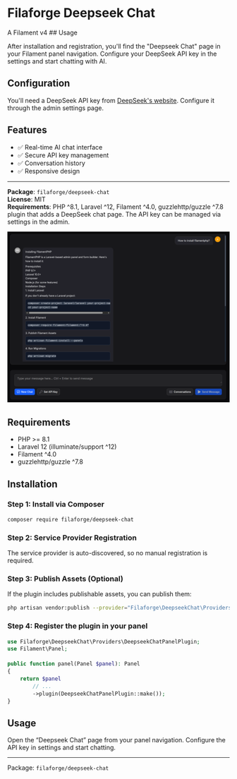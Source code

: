 # Filaforge Deepseek Chat

A Filament v4 ## Usage

After installation and registration, you'll find the "Deepseek Chat" page in your Filament panel navigation. Configure your DeepSeek API key in the settings and start chatting with AI.

## Configuration

You'll need a DeepSeek API key from [DeepSeek's website](https://www.deepseek.com). Configure it through the admin settings page.

## Features

- ✅ Real-time AI chat interface
- ✅ Secure API key management  
- ✅ Conversation history
- ✅ Responsive design

---

**Package**: `filaforge/deepseek-chat`  
**License**: MIT  
**Requirements**: PHP ^8.1, Laravel ^12, Filament ^4.0, guzzlehttp/guzzle ^7.8 plugin that adds a DeepSeek chat page. The API key can be managed via settings in the admin.

![Screenshot](screenshot.png)

## Requirements
- PHP >= 8.1
- Laravel 12 (illuminate/support ^12)
- Filament ^4.0
- guzzlehttp/guzzle ^7.8

## Installation

### Step 1: Install via Composer
```bash
composer require filaforge/deepseek-chat
```

### Step 2: Service Provider Registration
The service provider is auto-discovered, so no manual registration is required.

### Step 3: Publish Assets (Optional)
If the plugin includes publishable assets, you can publish them:
```bash
php artisan vendor:publish --provider="Filaforge\DeepseekChat\Providers\DeepseekChatServiceProvider"
```

### Step 4: Register the plugin in your panel
```php
use Filaforge\DeepseekChat\Providers\DeepseekChatPanelPlugin;
use Filament\Panel;

public function panel(Panel $panel): Panel
{
    return $panel
        // ...
        ->plugin(DeepseekChatPanelPlugin::make());
}
```

## Usage
Open the “Deepseek Chat” page from your panel navigation. Configure the API key in settings and start chatting.

---
Package: `filaforge/deepseek-chat`

